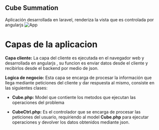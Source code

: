 
Cube Summation
------------------------
Aplicación desarrollada en laravel, renderiza la vista que es controlada por angularjs
![App](https://s23.postimg.org/z6qwstikb/Screen_Shot_2017_01_07_at_8_22_02_PM.png)


Capas de la aplicacion
=======

**Capa cliente:**
La capa del cliente es ejecutada en el navegador web y desarrollada en angularjs , su funcion es enviar datos desde el cliente y recibirlos desde el backend por medio de json.

 **Logica de negocio:**
 Esta capa se encarga de procesar la información que llega mediante peticiones del cliente y dar respuesta al mismo, consiste en las siguientes clases:

 - **Cube.php:** Model que contiente los metodos que ejecutan las operaciones del problema 
 
 - **CubeCtrl.php:** Es el controlador que se encarga de procesar las peticiones del usuario, requiriendo al model **Cube.php** para ejecutar operaciones y devolver los datos obtenidos mediante json.
